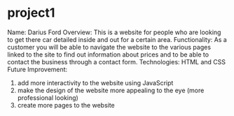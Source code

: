 # project1
Name: Darius Ford
Overview: This is a website for people who are looking to get there car detailed inside and out for a certain area.
Functionality: As a customer you will be able to navigate the website to the various pages linked to the site to find out information about prices and to be able to contact the business through a contact form. 
Technologies: HTML and CSS
Future Improvement:
1. add more interactivity to the website using JavaScript
2. make the design of the website more appealing to the eye (more professional looking)
3. create more pages to the website
